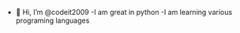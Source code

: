 - 👋 Hi, I’m @codeit2009
-I am great in python
-I am learning various programing languages


<!---
codeit2009/codeit2009 is a ✨ special ✨ repository because its `README.md` (this file) appears on your GitHub profile.
You can click the Preview link to take a look at your changes.
--->
